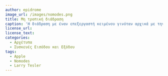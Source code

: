 ```yaml
---
author: epidrome
image_url: /images/nomodes.png
title: Μη τροπική διάδραση 
caption: 'Η διάδραση με έναν επεξεργαστή κειμένου γινόταν αρχικά με την επιλογή κατάστασης λειτουργίας όπως είναι η εισαγωγή κειμένου και οι εντολές αναζήτησης και αποθήκευσης. Ο τρόπος αυτός αν και παραμένει αοδεκτός από τους προχωρημένους χρήστες, ήταν ένα εμπόδιο για τους αρχάριους που οδήγησε τον Larry Tesler να το βάλει στην πινακίδα του αυτοκινήτου του καθώς και στην ονομασία της προσωπικής ιστοσελίδας του.' 
license_url: 
license_text: 
categories:
  - Αρχέτυπα
  - Συσκευές Εισόδου και Εξόδου 
tags:
  - Apple
  - Nomodes 
  - Larry Tesler 
---
```

